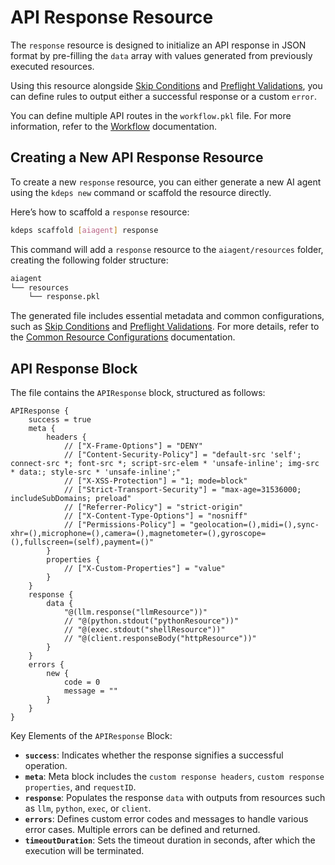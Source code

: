# API Response Resource

The `response` resource is designed to initialize an API response in JSON format by pre-filling the `data` array with
values generated from previously executed resources.

Using this resource alongside [Skip Conditions](../resources/skip) and [Preflight
Validations](../resources/validations), you can define rules to output either a successful response or a custom `error`.

You can define multiple API routes in the `workflow.pkl` file. For more information, refer to the
[Workflow](../configuration/workflow) documentation.

## Creating a New API Response Resource

To create a new `response` resource, you can either generate a new AI agent using the `kdeps new` command or scaffold
the resource directly.

Here’s how to scaffold a `response` resource:

```bash
kdeps scaffold [aiagent] response
```

This command will add a `response` resource to the `aiagent/resources` folder, creating the following folder structure:

```bash
aiagent
└── resources
    └── response.pkl
```

The generated file includes essential metadata and common configurations, such as [Skip Conditions](../resources/skip)
and [Preflight Validations](../resources/validations). For more details, refer to the [Common Resource
Configurations](../resources/resources#common-resource-configurations) documentation.

## API Response Block

The file contains the `APIResponse` block, structured as follows:

```apl
APIResponse {
    success = true
    meta {
        headers {
            // ["X-Frame-Options"] = "DENY"
            // ["Content-Security-Policy"] = "default-src 'self'; connect-src *; font-src *; script-src-elem * 'unsafe-inline'; img-src * data:; style-src * 'unsafe-inline';"
            // ["X-XSS-Protection"] = "1; mode=block"
            // ["Strict-Transport-Security"] = "max-age=31536000; includeSubDomains; preload"
            // ["Referrer-Policy"] = "strict-origin"
            // ["X-Content-Type-Options"] = "nosniff"
            // ["Permissions-Policy"] = "geolocation=(),midi=(),sync-xhr=(),microphone=(),camera=(),magnetometer=(),gyroscope=(),fullscreen=(self),payment=()"
        }
        properties {
            // ["X-Custom-Properties"] = "value"
        }
    }
    response {
        data {
            "@(llm.response("llmResource"))"
            // "@(python.stdout("pythonResource"))"
            // "@(exec.stdout("shellResource"))"
            // "@(client.responseBody("httpResource"))"
        }
    }
    errors {
        new {
            code = 0
            message = ""
        }
    }
}
```

Key Elements of the `APIResponse` Block:

- **`success`**: Indicates whether the response signifies a successful operation.
- **`meta`**: Meta block includes the `custom response headers`, `custom response properties`, and `requestID`.
- **`response`**: Populates the response `data` with outputs from resources such as `llm`, `python`, `exec`, or
  `client`.
- **`errors`**: Defines custom error codes and messages to handle various error cases. Multiple errors can be defined
  and returned.
- **`timeoutDuration`**: Sets the timeout duration in seconds, after which the execution will be terminated.
